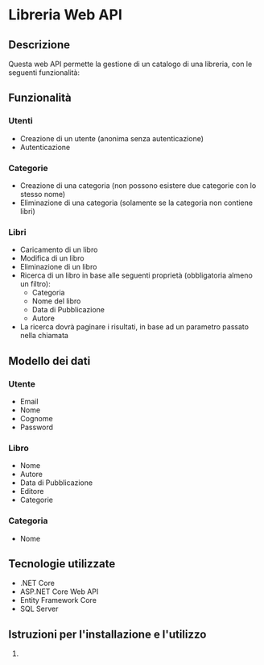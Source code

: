 # Libreria Web API

## Descrizione
Questa web API permette la gestione di un catalogo di una libreria, con le seguenti funzionalità:

## Funzionalità
### Utenti
- Creazione di un utente (anonima senza autenticazione)
- Autenticazione

### Categorie
- Creazione di una categoria (non possono esistere due categorie con lo stesso nome)
- Eliminazione di una categoria (solamente se la categoria non contiene libri)

### Libri
- Caricamento di un libro
- Modifica di un libro
- Eliminazione di un libro
- Ricerca di un libro in base alle seguenti proprietà (obbligatoria almeno un filtro):
  - Categoria
  - Nome del libro
  - Data di Pubblicazione
  - Autore
- La ricerca dovrà paginare i risultati, in base ad un parametro passato nella chiamata

## Modello dei dati
### Utente
- Email
- Nome
- Cognome
- Password

### Libro
- Nome
- Autore
- Data di Pubblicazione
- Editore
- Categorie

### Categoria
- Nome

## Tecnologie utilizzate
- .NET Core
- ASP.NET Core Web API
- Entity Framework Core
- SQL Server

## Istruzioni per l'installazione e l'utilizzo
1. 
